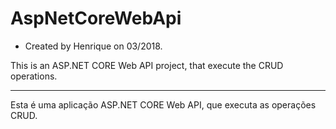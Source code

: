 # AspNetCoreWebApi

* Created by Henrique on 03/2018.

This is an ASP.NET CORE Web API project, that execute the CRUD operations.
  
 
------------------------------------------------------------------------------------------------

Esta é uma aplicação ASP.NET CORE Web API, que executa as operações CRUD.
